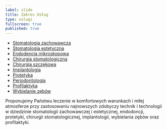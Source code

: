 ```yaml
---
label: slide
title: Zakres Usług
type: uslugi
fullscreen: true
published: true
---
```


* <a href="#stomatologia-zachowawcza-i-estetyczna" title="Przejdź do cennika" data-scroll>Stomatologia zachowawcza</a>
* <a href="#stomatologia-zachowawcza-i-estetyczna" title="Przejdź do cennika" data-scroll>Stomatologia estetyczna</a>
* <a href="#endodoncja-mikroskopowa-leczenie-kanaowe" title="Przejdź do cennika" data-scroll>Endodencja mikroskopowa</a>
* <a href="#chirurgia-stomatologiczna-i-szczkowa" title="Przejdź do cennika" data-scroll>Chirurgia stomatologiczna</a>
* <a href="#chirurgia-stomatologiczna-i-szczkowa" title="Przejdź do cennika" data-scroll>Chirurgia szczękowa</a>
* <a href="#implantologia" title="Przejdź do cennika" data-scroll>Implantologia</a>
* <a href="#protetyka" title="Przejdź do cennika" data-scroll>Protetyka</a>
* <a href="#periodontologia" title="Przejdź do cennika" data-scroll>Periodontologia</a>
* <a href="#profilaktyka" title="Przejdź do cennika" data-scroll>Profilaktyka</a>
* <a href="#wybielanie" title="Przejdź do cennika" data-scroll>Wybielanie zębów</a>

Proponujemy Państwu leczenie w&nbsp;komfortowych warunkach i&nbsp;miłej atmosferze przy zastosowaniu najnowszych zdobyczy technik i&nbsp;technologii w&nbsp;dziedzinie stomatologii zachowawczej i&nbsp;estetycznej, endodoncji, protetyki, chirurgii stomatologicznej, implantologii, wybielania zębów oraz profilaktyki.